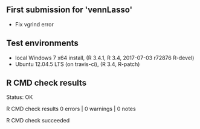 
## First submission for 'vennLasso'

* Fix vgrind error

## Test environments

* local Windows 7 x64 install, (R 3.4.1, R 3.4, 2017-07-03 r72876 R-devel)
* Ubuntu 12.04.5 LTS (on travis-ci), (R 3.4, R-patch)

## R CMD check results

Status: OK



R CMD check results
0 errors | 0 warnings | 0 notes

R CMD check succeeded
